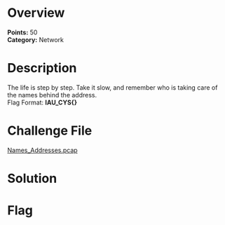 # Overview
<b> Points:</b> 50
<br>
<b>Category:</b> Network

# Description
The life is step by step. Take it slow, and remember who is taking care of the names behind the address.
<br>
Flag Format: <b>IAU_CYS{}</b>

# Challenge File
[Names_Addresses.pcap](./Names_Addresses.pcap)

# Solution

# Flag


